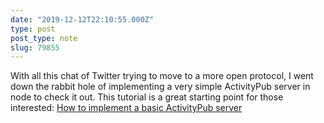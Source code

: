 ```yaml
---
date: "2019-12-12T22:10:55.000Z"
type: post 
post_type: note
slug: 79855
---
```

With all this chat of Twitter trying to move to a more open protocol, I went down the rabbit hole of implementing a very simple ActivityPub server in node to check it out. This tutorial is a great starting point for those interested:
[How to implement a basic ActivityPub server ](https://blog.joinmastodon.org/amp/2018/06/how-to-implement-a-basic-activitypub-server/#click=https://t.co/UDA22Wytw1)

